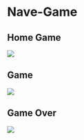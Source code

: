 # Nave-Game

<h2> Home Game </h2>

<img src= "https://i.imgur.com/Hs95S0l.png"/>

<h2> Game </h2>

<img src= "https://i.imgur.com/EgjzYlP.png"/>

<h2> Game Over </h2>

<img src= "https://i.imgur.com/LO1Luie.png"/>

